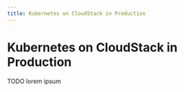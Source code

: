 ```yaml
---
title: Kubernetes on CloudStack in Production
---
```


<h1>Kubernetes on CloudStack in Production</h1>

TODO
lorem ipsum

